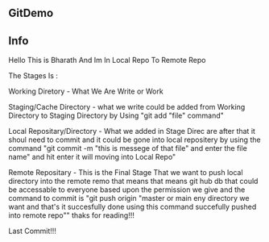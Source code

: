 ## GitDemo
## Info

Hello This is Bharath And Im In Local Repo To Remote Repo

The Stages Is :

Working Diretory - What We Are Write or Work

Staging/Cache Directory - what we write could be added from Working Directory to Staging Directory by Using "git add "file" command" 

Local Repositary/Directory - What we added in Stage Direc are after that it shoul need to commit and it could be gone into local repositery by using the command "git commit -m "this is messege of that file" and enter the file name" and hit enter it will moving into Local Repo" 

Remote Repositary - This is the Final Stage That we want to push local directory into the remote remo that means that means git hub db that could be accessable to everyone based upon the permission we give and the command to commit is "git push origin "master or main eny directory we want and that's it succesfully done using this command succefully pushed into remote repo""
thaks for reading!!!


Last Commit!!!
